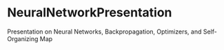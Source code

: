 # NeuralNetworkPresentation
Presentation on Neural Networks, Backpropagation, Optimizers, and Self-Organizing Map
